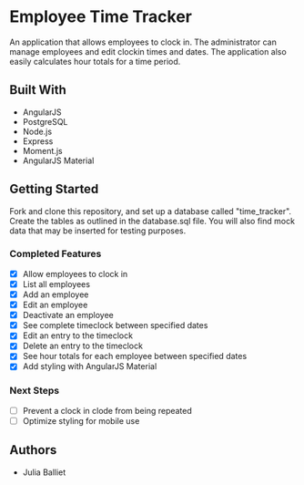 # Employee Time Tracker

An application that allows employees to clock in. The administrator can manage employees and edit clockin times and dates. The application also easily calculates hour totals for a time period.

## Built With

* AngularJS
* PostgreSQL
* Node.js
* Express
* Moment.js
* AngularJS Material

## Getting Started

Fork and clone this repository, and set up a database called "time_tracker". Create the tables as outlined in the database.sql file. You will also find mock data that may be inserted for testing purposes.

### Completed Features

- [x] Allow employees to clock in
- [x] List all employees
- [x] Add an employee
- [x] Edit an employee
- [x] Deactivate an employee
- [x] See complete timeclock between specified dates
- [x] Edit an entry to the timeclock
- [x] Delete an entry to the timeclock
- [x] See hour totals for each employee between specified dates
- [x] Add styling with AngularJS Material

### Next Steps

- [ ] Prevent a clock in clode from being repeated
- [ ] Optimize styling for mobile use

## Authors

* Julia Balliet

